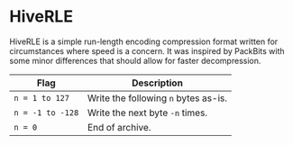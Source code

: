 # HiveRLE
HiveRLE is a simple run-length encoding compression format written for circumstances where speed is a concern. It was inspired by PackBits with some minor differences that should allow for faster decompression.

Flag | Description
--- | ---
```n = 1 to 127``` | Write the following ```n``` bytes as-is.
```n = -1 to -128``` | Write the next byte ```-n``` times.
```n = 0``` | End of archive.